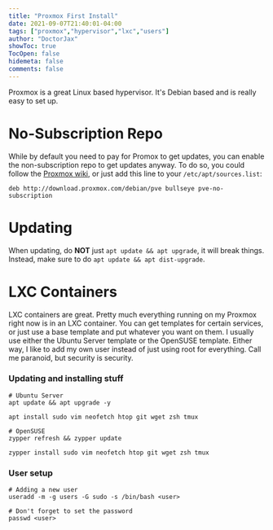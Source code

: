 ```yaml
---
title: "Proxmox First Install"
date: 2021-09-07T21:40:01-04:00
tags: ["proxmox","hypervisor","lxc","users"]
author: "DoctorJax"
showToc: true
TocOpen: false
hidemeta: false
comments: false
---
```


Proxmox is a great Linux based hypervisor. It's Debian based and is really easy to set up. 

# No-Subscription Repo

While by default you need to pay for Promox to get updates, you can enable the non-subscription repo to get updates anyway. To do so, you could follow the [Proxmox wiki](https://pve.proxmox.com/wiki/Package_Repositories#sysadmin_no_subscription_repo), or just add this line to your `/etc/apt/sources.list`: 
```
deb http://download.proxmox.com/debian/pve bullseye pve-no-subscription
```

# Updating

When updating, do **NOT** just `apt update && apt upgrade`, it will break things. Instead, make sure to do `apt update && apt dist-upgrade`. 

# LXC Containers

LXC containers are great. Pretty much everything running on my Proxmox right now is in an LXC container. You can get templates for certain services, or just use a base template and put whatever you want on them. I usually use either the Ubuntu Server template or the OpenSUSE template. Either way, I like to add my own user instead of just using root for everything. Call me paranoid, but security is security. 

### Updating and installing stuff
```
# Ubuntu Server
apt update && apt upgrade -y

apt install sudo vim neofetch htop git wget zsh tmux

# OpenSUSE
zypper refresh && zypper update

zypper install sudo vim neofetch htop git wget zsh tmux
```

### User setup
```
# Adding a new user
useradd -m -g users -G sudo -s /bin/bash <user>

# Don't forget to set the password
passwd <user>
```
